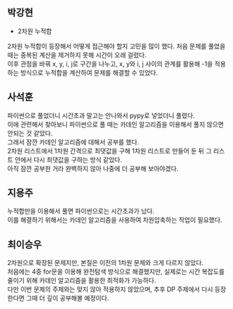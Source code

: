 ## 박강현
- 2차원 누적합
   
2차원 누적합이 등장해서 어떻게 접근해야 할지 고민을 많이 했다. 처음 문제를 풀었을 때는 중복된 계산을 제거하지 못해 시간이 오래 걸렸다.   
이후 관점을 바꿔 x, y, i, j로 구간을 나누고, x, y와 i, j 사이의 관계를 활용해 -1을 적용하는 방식으로 누적합을 계산하여 문제를 해결할 수 있었다.


## 사석훈
파이썬으로 풀었더니 시간초과 말고는 안나와서 pypy로 넣었더니 풀렸다.   
이에 관련해서 찾아보니 파이썬으로 풀 때는 카데인 알고리즘을 이용해서 풀지 않으면 안되는 것 같았다.   
그래서 잠깐 카데인 알고리즘에 대해서 공부를 했다.   
2차원 리스트에서 1차원 간격으로 최댓값을 구해 1차원 리스트로 만들어 둔 뒤 그 리스트 안에서 다시 최댓값을 구하는 방식 같았다.   
아직 잠깐 공부한 거라 완벽하지 않아 나중에 더 공부해 보아야겠다.


## 지용주
누적합만을 이용해서 풀면 파이썬으로는 시간초과가 났다.   
이를 해결하기 위해서는 카데인 알고리즘을 사용하여 차원압축하는 작업이 필요했다. 


## 최이승우
2차원으로 확장된 문제지만, 본질은 이전의 1차원 문제와 크게 다르지 않았다.   
처음에는 4중 for문을 이용해 완전탐색 방식으로 해결했지만, 실제로는 시간 복잡도를 줄이기 위해 카데인 알고리즘을 활용한 최적화가 가능하다.   
다만 이번 문제의 주제와는 맞지 않아 적용하지 않았으며, 추후 DP 주제에서 다시 등장한다면 그때 더 깊이 공부해볼 예정이다.
